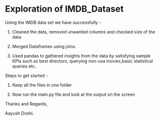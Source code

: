 # Exploration of IMDB_Dataset

Using the IMDB data set we have successfully -
1. Cleaned the data, removed unwanted columns and checked size of the data

2. Merged Dataframes using joins.

3. Used pandas to gathered insights from the data by satisfying sample KPIs such as best directors, querying non-usa movies,basic statistical queries etc.

Steps to get started - 

1. Keep all the files in one folder 

2. Now run the main.py file and look at the output on the screen


Thanks and Regards,

Aayush Doshi.